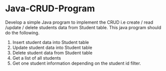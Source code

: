 # Java-CRUD-Program

Develop a simple Java program to implement the CRUD  i.e create / read /update / delete students data from Student table.
This java program should do the following.
1. Insert student data into Student table
2. Update student data into Student table
3. Delete student data from Student table
4. Get a list of all students
5. Get one student information depending on the student id filter.
